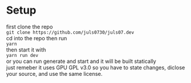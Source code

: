 # Setup
first clone the repo\
`git clone https://github.com/juls0730/juls07.dev`\
cd into the repo then run\
`yarn`\
then start it with\
`yarn run dev` \
or you can run generate and start and it will be built statically\
​just remeber it uses GPU GPL v3.0 so you have to state changes, diclose
your source, and use the same license.

